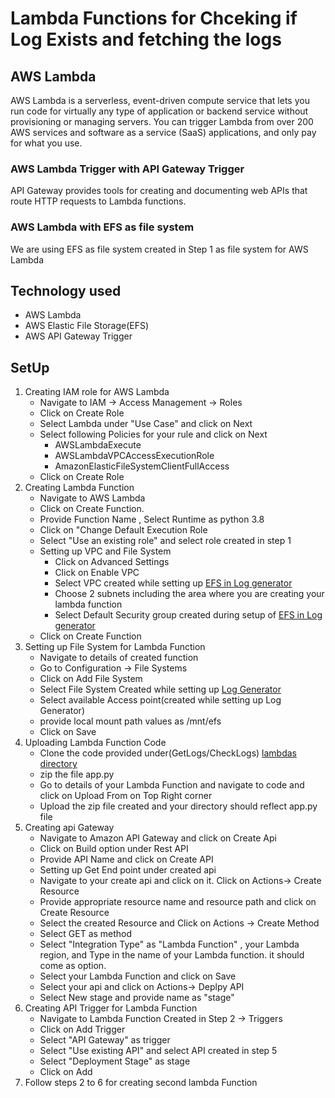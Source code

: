 # Lambda Functions for Chceking if Log Exists and fetching the logs

## AWS Lambda

AWS Lambda is a serverless, event-driven compute service that lets you run code for virtually any type of application or backend service without provisioning or managing servers. You can trigger Lambda from over 200 AWS services and software as a service (SaaS) applications, and only pay for what you use.

### AWS Lambda Trigger with API Gateway Trigger
  
API Gateway provides tools for creating and documenting web APIs that route HTTP requests to Lambda functions.

### AWS Lambda with EFS as file system

We are using EFS as file system created in Step 1 as file system for AWS Lambda

## Technology used

- AWS Lambda
- AWS Elastic File Storage(EFS)
- AWS API Gateway Trigger

## SetUp

1. Creating IAM role for AWS Lambda
    - Navigate to IAM -> Access Management -> Roles
    - Click on Create Role
    - Select Lambda under "Use Case" and click on Next
    - Select following Policies for your rule and click on Next
      - AWSLambdaExecute
      - AWSLambdaVPCAccessExecutionRole
      - AmazonElasticFileSystemClientFullAccess
    - Click on Create Role
2. Creating Lambda Function
    - Navigate to AWS Lambda
    - Click on Create Function.
    - Provide Function Name , Select Runtime as python 3.8
    - Click on "Change Default Execution Role
    - Select "Use an existing role" and select role created in step 1
    - Setting up VPC and File System
      - Click on Advanced Settings
      - Click on Enable VPC
      - Select VPC created while setting up [EFS in Log generator](https://github.com/TomarGunjan/AwsLogAnalysisWithLambdaAkkaGrpc/blob/master/ModifiedLogGenerator/README.md)
      - Choose 2 subnets including the area where you are creating your lambda function
      - Select Default Security group created during setup of [EFS in Log generator](https://github.com/TomarGunjan/AwsLogAnalysisWithLambdaAkkaGrpc/blob/master/ModifiedLogGenerator/README.md)
    - Click on Create Function
3. Setting up File System for Lambda Function
    - Navigate to details of created function
    - Go to Configuration -> File Systems
    - Click on Add File System
    - Select File System Created while setting up [Log Generator](https://github.com/TomarGunjan/AwsLogAnalysisWithLambdaAkkaGrpc/blob/master/ModifiedLogGenerator/README.md)
    - Select available Access point(created while setting up Log Generator)
    - provide local mount path values as /mnt/efs
    - Click on Save
4. Uploading Lambda Function Code
    - Clone the code provided under(GetLogs/CheckLogs) [lambdas directory](https://github.com/TomarGunjan/AwsLogAnalysisWithLambdaAkkaGrpc/tree/master/lambdas)
    - zip the file app.py 
    - Go to details of your Lambda Function and navigate to code and click on Upload From on Top Right corner
    - Upload the zip file created and your directory should reflect app.py file
5. Creating api Gateway
    - Navigate to Amazon API Gateway and click on Create Api
    - Click on Build option under Rest API 
    - Provide API Name and click on Create API
    - Setting up Get End point under created api
    - Navigate to your create api and click on it. Click on Actions-> Create Resource
    - Provide appropriate resource name and resource path and click on Create Resource
    - Select the created Resource and Click on Actions -> Create Method
    - Select GET as method
    - Select "Integration Type" as "Lambda Function" , your Lambda region, and Type in the name of your Lambda function. it should come as option.
    - Select your Lambda Function and click on Save
    - Select your api and click on Actions-> Deplpy API
    - Select New stage and provide name as "stage"
 6. Creating API Trigger for Lambda Function
    - Navigate to Lambda Function Created in Step 2 -> Triggers
    - Click on Add Trigger
    - Select "API Gateway" as trigger
    - Select "Use existing API" and select API created in step 5
    - Select "Deployment Stage" as stage
    - Click on Add
 7. Follow steps 2 to 6 for creating second lambda Function

